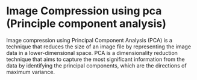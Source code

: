 # Image Compression using pca (Principle component analysis)

Image compression using Principal Component Analysis (PCA) is a technique that reduces the size of an image file by representing the image data in a lower-dimensional space. PCA is a dimensionality reduction technique that aims to capture the most significant information from the data by identifying the principal components, which are the directions of maximum variance.
